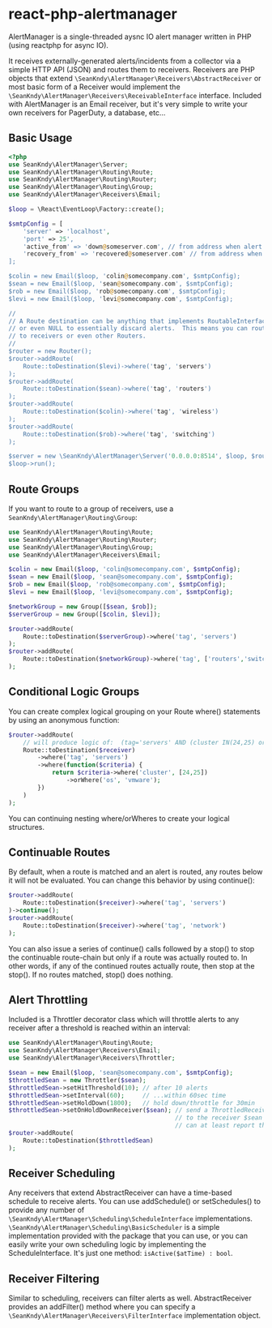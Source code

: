 # react-php-alertmanager

AlertManager is a single-threaded aysnc IO alert manager written in PHP (using reactphp for async IO).

It receives externally-generated alerts/incidents from a collector via a simple HTTP API (JSON) and routes them to receivers.
Receivers are PHP objects that extend `\SeanKndy\AlertManager\Receivers\AbstractReceiver` or most basic form of a Receiver would implement
the `\SeanKndy\AlertManager\Receivers\ReceivableInterface` interface.  Included with AlertManager is an Email receiver, but it's very simple
to write your own receivers for PagerDuty, a database, etc...

## Basic Usage

```php
<?php
use SeanKndy\AlertManager\Server;
use SeanKndy\AlertManager\Routing\Route;
use SeanKndy\AlertManager\Routing\Router;
use SeanKndy\AlertManager\Routing\Group;
use SeanKndy\AlertManager\Receivers\Email;

$loop = \React\EventLoop\Factory::create();

$smtpConfig = [
    'server' => 'localhost',
    'port' => 25',
    'active_from' => 'down@someserver.com', // from address when alert is ACTIVE
    'recovery_from' => 'recovered@someserver.com' // from address when alert is RECOVERED
];

$colin = new Email($loop, 'colin@somecompany.com', $smtpConfig);
$sean = new Email($loop, 'sean@somecompany.com', $smtpConfig);
$rob = new Email($loop, 'rob@somecompany.com', $smtpConfig);
$levi = new Email($loop, 'levi@somecompany.com', $smtpConfig);

//
// A Route destination can be anything that implements RoutableInterface
// or even NULL to essentially discard alerts.  This means you can route
// to receivers or even other Routers.
//
$router = new Router();
$router->addRoute(
    Route::toDestination($levi)->where('tag', 'servers')
);
$router->addRoute(
    Route::toDestination($sean)->where('tag', 'routers')
);
$router->addRoute(
    Route::toDestination($colin)->where('tag', 'wireless')
);
$router->addRoute(
    Route::toDestination($rob)->where('tag', 'switching')
);

$server = new \SeanKndy\AlertManager\Server('0.0.0.0:8514', $loop, $router);
$loop->run();
```

## Route Groups

If you want to route to a group of receivers, use a `SeanKndy\AlertManager\Routing\Group`:

```php
use SeanKndy\AlertManager\Routing\Route;
use SeanKndy\AlertManager\Routing\Router;
use SeanKndy\AlertManager\Routing\Group;
use SeanKndy\AlertManager\Receivers\Email;

$colin = new Email($loop, 'colin@somecompany.com', $smtpConfig);
$sean = new Email($loop, 'sean@somecompany.com', $smtpConfig);
$rob = new Email($loop, 'rob@somecompany.com', $smtpConfig);
$levi = new Email($loop, 'levi@somecompany.com', $smtpConfig);

$networkGroup = new Group([$sean, $rob]);
$serverGroup = new Group([$colin, $levi]);

$router->addRoute(
    Route::toDestination($serverGroup)->where('tag', 'servers')
);
$router->addRoute(
    Route::toDestination($networkGroup)->where('tag', ['routers','switching'])
);
```

## Conditional Logic Groups

You can create complex logical grouping on your Route where() statements by using an anonymous function:

```php
$router->addRoute(
    // will produce logic of:  (tag='servers' AND (cluster IN(24,25) or os='vmware'))
    Route::toDestination($receiver)
        ->where('tag', 'servers')
        ->where(function($criteria) {
            return $criteria->where('cluster', [24,25])
                ->orWhere('os', 'vmware');
        })
    )
);
```

You can continuing nesting where/orWheres to create your logical structures.

## Continuable Routes

By default, when a route is matched and an alert is routed, any routes below it will not be evaluated.  You can change
this behavior by using continue():

```php
$router->addRoute(
    Route::toDestination($receiver)->where('tag', 'servers')
)->continue();
$router->addRoute(
    Route::toDestination($receiver)->where('tag', 'network')
);
```

You can also issue a series of continue() calls followed by a stop() to stop the continuable route-chain but only if a route was actually routed to.  In other words, if any of the continued routes actually route, then stop at the stop().  If no routes matched, stop() does nothing.

## Alert Throttling

Included is a Throttler decorator class which will throttle alerts to any receiver after a threshold is reached within an interval:

```php
use SeanKndy\AlertManager\Routing\Route;
use SeanKndy\AlertManager\Receivers\Email;
use SeanKndy\AlertManager\Receivers\Throttler;

$sean = new Email($loop, 'sean@somecompany.com', $smtpConfig);
$throttledSean = new Throttler($sean);
$throttledSean->setHitThreshold(10); // after 10 alerts
$throttledSean->setInterval(60);     // ...within 60sec time
$throttledSean->setHoldDown(1800);   // hold down/throttle for 30min
$throttledSean->setOnHoldDownReceiver($sean); // send a ThrottledReceiverAlert
                                              // to the receiver $sean so the Receiver
                                              // can at least report that it has been throttled.
$router->addRoute(
    Route::toDestination($throttledSean)
);
```

## Receiver Scheduling

Any receivers that extend AbstractReceiver can have a time-based schedule to receive alerts.  You can use addSchedule() or setSchedules() to provide any number of `\SeanKndy\AlertManager\Scheduling\ScheduleInterface` implementations. `\SeanKndy\AlertManager\Scheduling\BasicScheduler` is a simple implementation provided with the package that you can use, or you can easily write your own scheduling logic by implementing the ScheduleInterface.  It's just one method: `isActive($atTime) : bool`.

## Receiver Filtering

Similar to scheduling, receivers can filter alerts as well.  AbstractReceiver provides an addFilter() method where you can specify a `\SeanKndy\AlertManager\Receivers\FilterInterface` implementation object.
